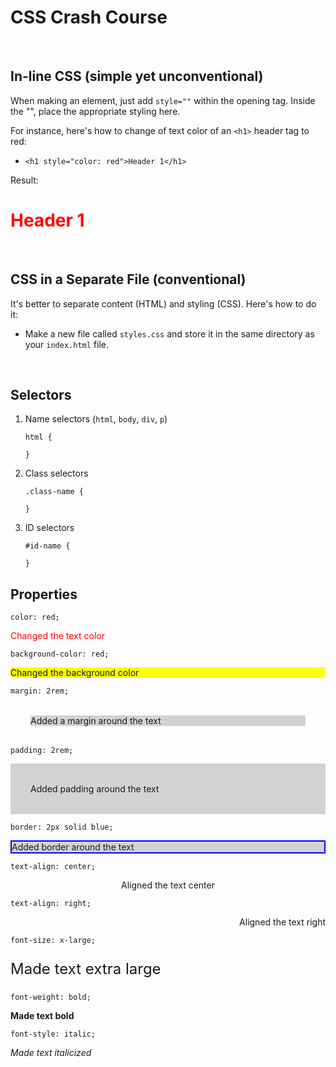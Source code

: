 # CSS Crash Course

<br />

## In-line CSS (simple yet unconventional)

When making an element, just add `style=""` within the opening tag.
Inside the "", place the appropriate styling here.

For instance, here's how to change of text color of an `<h1>` header tag to red:

- ```
  <h1 style="color: red">Header 1</h1>
  ```

Result:

  <h1 style="color: red">Header 1</h1>

<br />

## CSS in a Separate File (conventional)

It's better to separate content (HTML) and styling (CSS). Here's how to do it:

- Make a new file called `styles.css` and store it in the same directory as your `index.html` file.

<br />

## Selectors

1. Name selectors (`html`, `body`, `div`, `p`)

   ```
   html {

   }
   ```

2. Class selectors

   ```
   .class-name {

   }
   ```

3. ID selectors

   ```
   #id-name {

   }
   ```

## Properties

`color: red;`

<p style="color: red">Changed the text color</p>

`background-color: red;`

<p style="background-color: yellow">Changed the background color</p>

`margin: 2rem;`

<p style="background-color: lightGray; margin: 2rem">Added a margin around the text</p>

`padding: 2rem;`

<p style="background-color: lightGray; padding: 2rem">Added padding around the text</p>

`border: 2px solid blue;`

<p style="background-color: lightGray; border: 2px solid blue;">Added border around the text</p>

`text-align: center;`

<p style="text-align: center">Aligned the text center</p>

`text-align: right;`

<p style="text-align: right">Aligned the text right</p>

`font-size: x-large;`

<p style="font-size: x-large">Made text extra large</p>

`font-weight: bold;`

<p style="font-weight: bold">Made text bold</p>

`font-style: italic;`

<p style="font-style: italic">Made text italicized</p>
